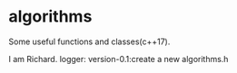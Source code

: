 # algorithms
Some useful functions and classes(c++17).

I am Richard.
logger:
  version-0.1:create a new algorithms.h
